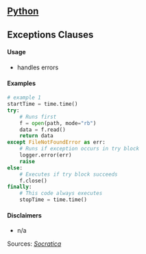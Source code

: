 ## [Python](.\python.html)
## Exceptions Clauses

#### Usage

* handles errors

#### Examples

```python
# example 1
startTime = time.time()
try:
	# Runs first
	f = open(path, mode="rb")
	data = f.read()
	return data
except FileNotFoundError as err:
	# Runs if exception occurs in try block
	logger.error(err)
	raise
else:
	# Executes if try block succeeds
	f.close()
finally:
	# This code always executes
	stopTime = time.time()
```

#### Disclaimers

* n/a

Sources: [_Socratica_](./sources.html)